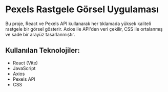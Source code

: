 # Pexels Rastgele Görsel Uygulaması

Bu proje, React ve Pexels API kullanarak her tıklamada yüksek kaliteli rastgele bir görsel gösterir. 
Axios ile API'den veri çekilir, CSS ile ortalanmış ve sade bir arayüz tasarlanmıştır.

## Kullanılan Teknolojiler:
- React (Vite)
- JavaScript
- Axios
- Pexels API
- CSS
